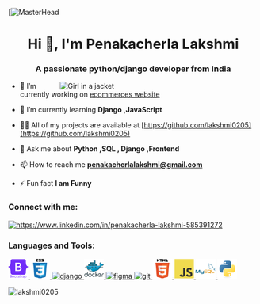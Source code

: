 [![MasterHead](https://img.freepik.com/free-vector/hand-drawn-flat-design-devops-illustration_23-2149375793.jpg?w=740&t=st=1727597189~exp=1727597789~hmac=d189d318eb86e824a8aab6c463fdd2c3f3a8f50e00d860cf6dc8db7c6b8e7790)
<h1 align="center">Hi 👋, I'm Penakacherla Lakshmi</h1>
<h3 align="center">A passionate python/django developer from India</h3>
<img src="https://as2.ftcdn.net/v2/jpg/06/01/29/15/1000_F_601291576_9vcyvR9S6YtTQjHLXsSQT25ziNUgR9Ec.jpg" alt="Girl in a jacket" align="right" width="400">

- 🔭 I’m currently working on [ecommerces website](https://github.com/lakshmi0205/ecommerce)

- 🌱 I’m currently learning **Django ,JavaScript**

- 👨‍💻 All of my projects are available at [https://github.com/lakshmi0205](https://github.com/lakshmi0205)

- 💬 Ask me about **Python ,SQL , Django ,Frontend**

- 📫 How to reach me **penakacherlalakshmi@gmail.com**

- ⚡ Fun fact **I am Funny**

<h3 align="left">Connect with me:</h3>
<p align="left">
<a href="https://linkedin.com/in/https://www.linkedin.com/in/penakacherla-lakshmi-585391272" target="blank"><img align="center" src="https://raw.githubusercontent.com/rahuldkjain/github-profile-readme-generator/master/src/images/icons/Social/linked-in-alt.svg" alt="https://www.linkedin.com/in/penakacherla-lakshmi-585391272" height="30" width="40" /></a>
</p>

<h3 align="left">Languages and Tools:</h3>
<p align="left"> <a href="https://getbootstrap.com" target="_blank" rel="noreferrer"> <img src="https://raw.githubusercontent.com/devicons/devicon/master/icons/bootstrap/bootstrap-plain-wordmark.svg" alt="bootstrap" width="40" height="40"/> </a> <a href="https://www.w3schools.com/css/" target="_blank" rel="noreferrer"> <img src="https://raw.githubusercontent.com/devicons/devicon/master/icons/css3/css3-original-wordmark.svg" alt="css3" width="40" height="40"/> </a> <a href="https://www.djangoproject.com/" target="_blank" rel="noreferrer"> <img src="https://cdn.worldvectorlogo.com/logos/django.svg" alt="django" width="40" height="40"/> </a> <a href="https://www.docker.com/" target="_blank" rel="noreferrer"> <img src="https://raw.githubusercontent.com/devicons/devicon/master/icons/docker/docker-original-wordmark.svg" alt="docker" width="40" height="40"/> </a> <a href="https://www.figma.com/" target="_blank" rel="noreferrer"> <img src="https://www.vectorlogo.zone/logos/figma/figma-icon.svg" alt="figma" width="40" height="40"/> </a> <a href="https://git-scm.com/" target="_blank" rel="noreferrer"> <img src="https://www.vectorlogo.zone/logos/git-scm/git-scm-icon.svg" alt="git" width="40" height="40"/> </a> <a href="https://www.w3.org/html/" target="_blank" rel="noreferrer"> <img src="https://raw.githubusercontent.com/devicons/devicon/master/icons/html5/html5-original-wordmark.svg" alt="html5" width="40" height="40"/> </a> <a href="https://developer.mozilla.org/en-US/docs/Web/JavaScript" target="_blank" rel="noreferrer"> <img src="https://raw.githubusercontent.com/devicons/devicon/master/icons/javascript/javascript-original.svg" alt="javascript" width="40" height="40"/> </a> <a href="https://www.mysql.com/" target="_blank" rel="noreferrer"> <img src="https://raw.githubusercontent.com/devicons/devicon/master/icons/mysql/mysql-original-wordmark.svg" alt="mysql" width="40" height="40"/> </a> <a href="https://www.python.org" target="_blank" rel="noreferrer"> <img src="https://raw.githubusercontent.com/devicons/devicon/master/icons/python/python-original.svg" alt="python" width="40" height="40"/> </a> </p>

<p><img align="center" src="https://github-readme-stats.vercel.app/api/top-langs?username=lakshmi0205&show_icons=true&locale=en&layout=compact" alt="lakshmi0205" /></p>
